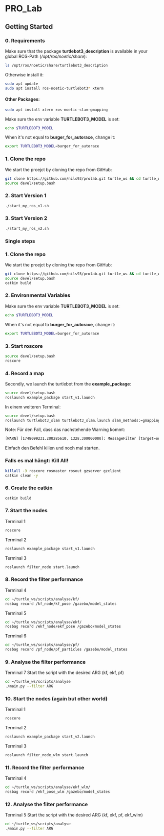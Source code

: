 # PRO_Lab

## Getting Started

### 0. Requirements
Make sure that the package **turtlebot3_description** is available in your global ROS-Path (*/opt/ros/noetic/share*):
```bash
ls /opt/ros/noetic/share/turtlebot3_description
```
Otherwise install it:
```bash
sudo apt update
sudo apt install ros-noetic-turtlebot3* xterm
```

#### Other Packages:
```bash
sudo apt install xterm ros-noetic-slam-gmapping
```

Make sure the env variable **TURTLEBOT3_MODEL** is set:
```bash
echo $TURTLEBOT3_MODEL
```
When it's not equal to **burger_for_autorace**, change it:
```bash
export TURTLEBOT3_MODEL=burger_for_autorace
```

### 1. Clone the repo
We start the proejct by cloning the repo from GitHub:
```bash
git clone https://github.com/nils93/prolab.git turtle_ws && cd turtle_ws
source devel/setup.bash
```
### 2. Start Version 1
```bash
./start_my_ros_v1.sh 
```
### 3. Start Version 2
```bash
./start_my_ros_v2.sh 
```

### Single steps

### 1. Clone the repo
We start the proejct by cloning the repo from GitHub:
```bash
git clone https://github.com/nils93/prolab.git turtle_ws && cd turtle_ws
source devel/setup.bash
catkin build
```

### 2. Environmental Variables
Make sure the env variable **TURTLEBOT3_MODEL** is set:
```bash
echo $TURTLEBOT3_MODEL
```
When it's not equal to **burger_for_autorace**, change it:
```bash
export TURTLEBOT3_MODEL=burger_for_autorace
```

### 3. Start **roscore**
```bash
source devel/setup.bash
roscore
```

### 4. Record a map
Secondly, we launch the turtlebot from the **example_package**:
```bash
source devel/setup.bash
roslaunch example_package start_v1.launch
```
In einem weiteren Terminal:
```bash
source devel/setup.bash
roslaunch turtlebot3_slam turtlebot3_slam.launch slam_methods:=gmapping
``` 
Note: Für den Fall, dass das nachstehende Warning kommt:
```bash
[WARN] [1748099231.200285610, 1328.300000000]: MessageFilter [target=odom ]: Dropped 100.00% of messages so far. Please turn the [ros.gmapping.message_filter] rosconsole logger to DEBUG for more information.
```
Einfach den Befehl killen und noch mal starten.

### Falls es mal hängt: Kill All!
```bash
killall -9 roscore rosmaster rosout gzserver gzclient
catkin clean -y
```

### 6. Create the catkin
```bash
catkin build
```

### 7. Start the nodes
Terminal 1
```bash
roscore
```
Terminal 2
```bash
roslaunch example_package start_v1.launch
```
Terminal 3
```bash
roslaunch filter_node start.launch
```

### 8. Record the filter performance
Terminal 4
```bash
cd ~/turtle_ws/scripts/analyse/kf/
rosbag record /kf_node/kf_pose /gazebo/model_states
```
Terminal 5
```bash
cd ~/turtle_ws/scripts/analyse/ekf/
rosbag record /ekf_node/ekf_pose /gazebo/model_states
```
Terminal 6
```bash
cd ~/turtle_ws/scripts/analyse/pf/
rosbag record /pf_node/pf_particles /gazebo/model_states
```

### 9. Analyse the filter performance
Terminal 7
Start the script with the desired ARG (kf, ekf, pf)
```bash
cd ~/turtle_ws/scripts/analyse
./main.py --filter ARG
```

### 10. Start the nodes (again but other world)
Terminal 1
```bash
roscore
```
Terminal 2
```bash
roslaunch example_package start_v2.launch
```
Terminal 3
```bash
roslaunch filter_node_wlm start.launch
```

### 11. Record the filter performance
Terminal 4
```bash
cd ~/turtle_ws/scripts/analyse/ekf_wlm/
rosbag record /ekf_pose_wlm /gazebo/model_states
```

### 12. Analyse the filter performance
Terminal 5
Start the script with the desired ARG (kf, ekf, pf, ekf_wlm)
```bash
cd ~/turtle_ws/scripts/analyse
./main.py --filter ARG
```